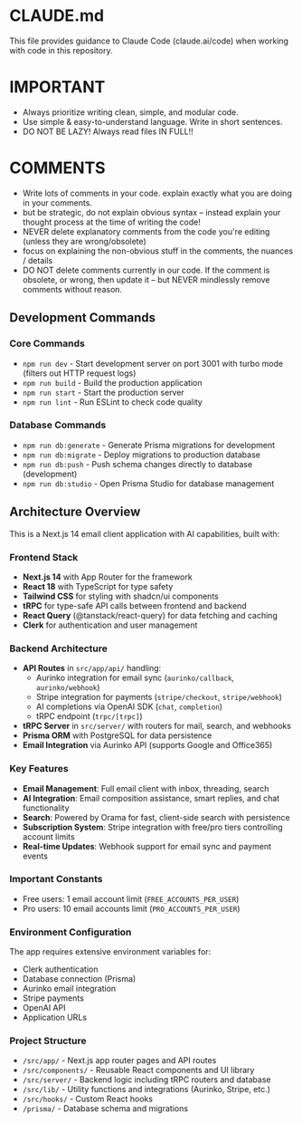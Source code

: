 # CLAUDE.md

This file provides guidance to Claude Code (claude.ai/code) when working with code in this repository.

# IMPORTANT

- Always prioritize writing clean, simple, and modular code.
- Use simple & easy-to-understand language. Write in short sentences.
- DO NOT BE LAZY! Always read files IN FULL!!

# COMMENTS  
- Write lots of comments in your code. explain exactly what you are doing in your comments.  
- but be strategic, do not explain obvious syntax – instead explain your thought process at the time of writing the code!  
- NEVER delete explanatory comments from the code you're editing (unless they are wrong/obsolete)  
- focus on explaining the non-obvious stuff in the comments, the nuances / details  
- DO NOT delete comments currently in our code. If the comment is obsolete, or wrong, then update it – but NEVER mindlessly remove comments without reason.


## Development Commands

### Core Commands
- `npm run dev` - Start development server on port 3001 with turbo mode (filters out HTTP request logs)
- `npm run build` - Build the production application
- `npm run start` - Start the production server
- `npm run lint` - Run ESLint to check code quality

### Database Commands
- `npm run db:generate` - Generate Prisma migrations for development
- `npm run db:migrate` - Deploy migrations to production database
- `npm run db:push` - Push schema changes directly to database (development)
- `npm run db:studio` - Open Prisma Studio for database management

## Architecture Overview

This is a Next.js 14 email client application with AI capabilities, built with:

### Frontend Stack
- **Next.js 14** with App Router for the framework
- **React 18** with TypeScript for type safety
- **Tailwind CSS** for styling with shadcn/ui components
- **tRPC** for type-safe API calls between frontend and backend
- **React Query** (@tanstack/react-query) for data fetching and caching
- **Clerk** for authentication and user management

### Backend Architecture
- **API Routes** in `src/app/api/` handling:
  - Aurinko integration for email sync (`aurinko/callback`, `aurinko/webhook`)
  - Stripe integration for payments (`stripe/checkout`, `stripe/webhook`)
  - AI completions via OpenAI SDK (`chat`, `completion`)
  - tRPC endpoint (`trpc/[trpc]`)
- **tRPC Server** in `src/server/` with routers for mail, search, and webhooks
- **Prisma ORM** with PostgreSQL for data persistence
- **Email Integration** via Aurinko API (supports Google and Office365)

### Key Features
- **Email Management**: Full email client with inbox, threading, search
- **AI Integration**: Email composition assistance, smart replies, and chat functionality
- **Search**: Powered by Orama for fast, client-side search with persistence
- **Subscription System**: Stripe integration with free/pro tiers controlling account limits
- **Real-time Updates**: Webhook support for email sync and payment events

### Important Constants
- Free users: 1 email account limit (`FREE_ACCOUNTS_PER_USER`)
- Pro users: 10 email accounts limit (`PRO_ACCOUNTS_PER_USER`)

### Environment Configuration
The app requires extensive environment variables for:
- Clerk authentication
- Database connection (Prisma)
- Aurinko email integration
- Stripe payments
- OpenAI API
- Application URLs

### Project Structure
- `/src/app/` - Next.js app router pages and API routes
- `/src/components/` - Reusable React components and UI library
- `/src/server/` - Backend logic including tRPC routers and database
- `/src/lib/` - Utility functions and integrations (Aurinko, Stripe, etc.)
- `/src/hooks/` - Custom React hooks
- `/prisma/` - Database schema and migrations